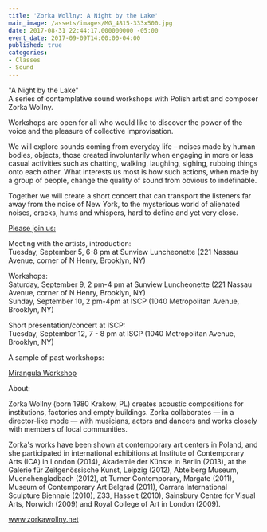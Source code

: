 ```yaml
---
title: 'Zorka Wollny: A Night by the Lake'
main_image: /assets/images/MG_4815-333x500.jpg
date: 2017-08-31 22:44:17.000000000 -05:00
event_date: 2017-09-09T14:00:00-04:00
published: true
categories:
- Classes
- Sound
---
```


<p>"A Night by the Lake"<br />
A series of contemplative sound workshops with Polish artist and composer Zorka Wollny.</p>
<p>Workshops are open for all who would like to discover the power of the voice and the pleasure of collective improvisation.</p>
<p>We will explore sounds coming from everyday life – noises made by human bodies, objects, those created involuntarily when engaging in more or less casual activities such as chatting, walking, laughing, sighing, rubbing things onto each other. What interests us most is how such actions, when made by a group of people, change the quality of sound from obvious to indefinable.</p>
<p>Together we will create a short concert that can transport the listeners far away from the noise of New York, to the mysterious world of alienated noises, cracks, hums and whispers, hard to define and yet very close.</p>
<p><span style="text-decoration: underline;">Please join us:</span></p>
<p>Meeting with the artists, introduction:<br />
Tuesday, September 5, 6-8 pm at Sunview Luncheonette (221 Nassau Avenue, corner of N Henry, Brooklyn, NY)</p>
<p>Workshops:<br />
Saturday, September 9, 2 pm-4 pm at Sunview Luncheonette (221 Nassau Avenue, corner of N Henry, Brooklyn, NY)<br />
Sunday, September 10, 2 pm-4pm at ISCP (1040 Metropolitan Avenue, Brooklyn, NY)</p>
<p>Short presentation/concert at ISCP:<br />
Tuesday, September 12, 7 - 8 pm at ISCP (1040 Metropolitan Avenue, Brooklyn, NY)</p>
<p>A sample of past workshops:</p>
<p><a href="http://www.zorkawollny.net/?portfolio=mirangula">Mirangula Workshop</a></p>
<p>About:</p>
<p>Zorka Wollny (born 1980 Krakow, PL) creates acoustic compositions for institutions, factories and empty buildings. Zorka collaborates — in a director-like mode — with musicians, actors and dancers and works closely with members of local communities.</p>
<p>Zorka's works have been shown at contemporary art centers in Poland, and she participated in international exhibitions at Institute of Contemporary Arts (ICA) in London (2014), Akademie der Künste in Berlin (2013), at the Galerie für Zeitgenössische Kunst, Leipzig (2012), Abteiberg Museum, Muenchengladbach (2012), at Turner Contemporary, Margate (2011), Museum of Contemporary Art Belgrad (2011), Carrara International Sculpture Biennale (2010), Z33, Hasselt (2010), Sainsbury Centre for Visual Arts, Norwich (2009) and Royal College of Art in London (2009).</p>
<p><a href="http://www.zorkawollny.net">www.zorkawollny.net</a></p>
